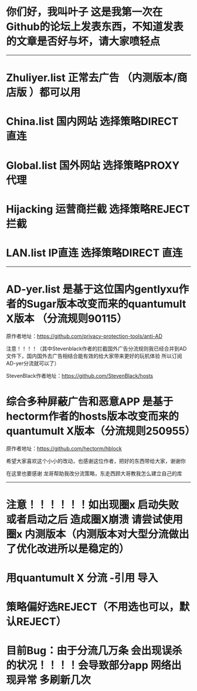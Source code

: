 # 你们好，我叫叶子 这是我第一次在Github的论坛上发表东西，不知道发表的文章是否好与坏，请大家喷轻点 

-----------------------------------------------------------------------------------------------
# Zhuliyer.list  正常去广告 （内测版本/商店版 ）都可以用

# China.list  国内网站 选择策略DIRECT 直连

# Global.list  国外网站 选择策略PROXY 代理

# Hijacking  运营商拦截 选择策略REJECT 拦截

# LAN.list  IP直连 选择策略DIRECT 直连

-----------------------------------------------------------------------------------------------
# AD-yer.list 是基于这位国内gentlyxu作者的Sugar版本改变而来的quantumult X版本 （分流规则90115）

原作者地址：https://github.com/privacy-protection-tools/anti-AD

注意！！！！（其中Stevenblack作者的拦截国外广告分流规则我已经合并到AD文件下，国内国外去广告相结合能有效的给大家带来更好的玩机体验 
 所以订阅AD-yer分流就可以了）
 
StevenBlack作者地址：https://github.com/StevenBlack/hosts

# 综合多种屏蔽广告和恶意APP 是基于hectorm作者的hosts版本改变而来的quantumult X版本（分流规则250955）

原作者地址：https://github.com/hectorm/hblock

希望大家喜欢这个小小的改动，也感谢这位作者，把好的东西带给大家，谢谢你

在这里也要感谢
龙哥帮助我改分流策略，东走西顾大哥教我怎么建立自己的库

----------------------------------------------------------------------------------------------
# 注意！！！！！！如出现圈x 启动失败 或者启动之后 造成圈X崩溃  请尝试使用圈x 内测版本（内测版本对大型分流做出了优化改进所以是稳定的）

# 用quantumult X  分流 -引用 导入 

# 策略偏好选REJECT（不用选也可以，默认REJECT）

#  目前Bug：由于分流几万条 会出现误杀的状况！！！！会导致部分app 网络出现异常 多刷新几次
